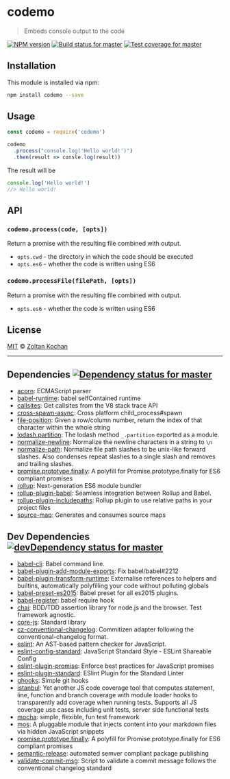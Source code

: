 <!--@'# ' + package.name-->
# codemo
<!--/@-->

<!--@'> ' + package.description-->
> Embeds console output to the code
<!--/@-->

<!--@shields.flatSquare('npm', 'travis', 'coveralls')-->
[![NPM version](https://img.shields.io/npm/v/codemo.svg?style=flat-square)](https://www.npmjs.com/package/codemo)
[![Build status for master](https://img.shields.io/travis/zkochan/codemo/master.svg?style=flat-square)](https://travis-ci.org/zkochan/codemo)
[![Test coverage for master](https://img.shields.io/coveralls/zkochan/codemo/master.svg?style=flat-square)](https://coveralls.io/r/zkochan/codemo?branch=master)
<!--/@-->

<!--@installation()-->
## Installation

This module is installed via npm:

``` sh
npm install codemo --save
```
<!--/@-->

## Usage

```js
const codemo = require('codemo')

codemo
  .process("console.log('Hello world!')")
  .then(result => consle.log(result))
```

The result will be

```js
console.log('Hello world!')
//> Hello world!
```

## API

### `codemo.process(code, [opts])`

Return a promise with the resulting file combined with output.

- `opts.cwd` - the directory in which the code should be executed
- `opts.es6` - whether the code is written using ES6

### `codemo.processFile(filePath, [opts])`

Return a promise with the resulting file combined with output.

- `opts.es6` - whether the code is written using ES6

<!--@license()-->
## License

[MIT](./LICENSE) © [Zoltan Kochan](http://kochan.io)
<!--/@-->

* * *

<!--@dependencies({ shield: 'flat-square' })-->
## Dependencies [![Dependency status for master](https://img.shields.io/david/zkochan/codemo/master.svg?style=flat-square)](https://david-dm.org/zkochan/codemo/master)

- [acorn](https://github.com/ternjs/acorn): ECMAScript parser
- [babel-runtime](https://github.com/babel/babel/blob/master/packages): babel selfContained runtime
- [callsites](https://github.com/sindresorhus/callsites): Get callsites from the V8 stack trace API
- [cross-spawn-async](https://github.com/IndigoUnited/node-cross-spawn-async): Cross platform child_process#spawn
- [file-position](https://github.com/hughsk/file-position): Given a row/column number, return the index of that character within the whole string
- [lodash.partition](https://github.com/lodash/lodash): The lodash method `_.partition` exported as a module.
- [normalize-newline](https://github.com/sindresorhus/normalize-newline): Normalize the newline characters in a string to `\n`
- [normalize-path](https://github.com/jonschlinkert/normalize-path): Normalize file path slashes to be unix-like forward slashes. Also condenses repeat slashes to a single slash and removes and trailing slashes.
- [promise.prototype.finally](https://github.com/matthew-andrews/Promise.prototype.finally): A polyfill for Promise.prototype.finally for ES6 compliant promises
- [rollup](https://github.com/rollup/rollup): Next-generation ES6 module bundler
- [rollup-plugin-babel](https://github.com/rollup/rollup-plugin-babel): Seamless integration between Rollup and Babel.
- [rollup-plugin-includepaths](https://github.com/dot-build/rollup-plugin-includepaths): Rollup plugin to use relative paths in your project files
- [source-map](https://github.com/mozilla/source-map): Generates and consumes source maps

<!--/@-->

<!--@devDependencies({ shield: 'flat-square' })-->
## Dev Dependencies [![devDependency status for master](https://img.shields.io/david/dev/zkochan/codemo/master.svg?style=flat-square)](https://david-dm.org/zkochan/codemo/master#info=devDependencies)

- [babel-cli](https://github.com/babel/babel/blob/master/packages): Babel command line.
- [babel-plugin-add-module-exports](https://github.com/59naga/babel-plugin-add-module-exports): Fix babel/babel#2212
- [babel-plugin-transform-runtime](https://github.com/babel/babel/blob/master/packages): Externalise references to helpers and builtins, automatically polyfilling your code without polluting globals
- [babel-preset-es2015](https://github.com/babel/babel/blob/master/packages): Babel preset for all es2015 plugins.
- [babel-register](https://github.com/babel/babel/blob/master/packages): babel require hook
- [chai](https://github.com/chaijs/chai): BDD/TDD assertion library for node.js and the browser. Test framework agnostic.
- [core-js](https://github.com/zloirock/core-js): Standard library
- [cz-conventional-changelog](https://github.com/commitizen/cz-conventional-changelog): Commitizen adapter following the conventional-changelog format.
- [eslint](https://github.com/eslint/eslint): An AST-based pattern checker for JavaScript.
- [eslint-config-standard](https://github.com/feross/eslint-config-standard): JavaScript Standard Style - ESLint Shareable Config
- [eslint-plugin-promise](https://github.com/xjamundx/eslint-plugin-promise): Enforce best practices for JavaScript promises
- [eslint-plugin-standard](https://github.com/xjamundx/eslint-plugin-standard): ESlint Plugin for the Standard Linter
- [ghooks](https://github.com/gtramontina/ghooks): Simple git hooks
- [istanbul](https://github.com/gotwarlost/istanbul): Yet another JS code coverage tool that computes statement, line, function and branch coverage with module loader hooks to transparently add coverage when running tests. Supports all JS coverage use cases including unit tests, server side functional tests
- [mocha](https://github.com/mochajs/mocha): simple, flexible, fun test framework
- [mos](https://github.com/zkochan/mos): A pluggable module that injects content into your markdown files via hidden JavaScript snippets
- [promise.prototype.finally](https://github.com/matthew-andrews/Promise.prototype.finally): A polyfill for Promise.prototype.finally for ES6 compliant promises
- [semantic-release](https://github.com/semantic-release/semantic-release): automated semver compliant package publishing
- [validate-commit-msg](https://github.com/kentcdodds/validate-commit-msg): Script to validate a commit message follows the conventional changelog standard

<!--/@-->
